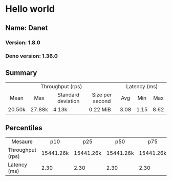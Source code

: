 # Hello world
## Name: Danet 

### Version: 1.8.0
### Deno version: 1.36.0

## Summary
<table>
<tr>
    <td align="center" colspan="4">Throughput (rps)</td>
    <td align="center" colspan="3">Latency (ms)</td>
</tr>
<tr>
    <td align="center">Mean</td>
    <td align="center">Max</td>
    <td align="center">Standard deviation</td>
    <td align="center">Size per second</td>
    <td align="center">Avg</td>
    <td align="center">Min</td>
    <td align="center">Max</td>
</tr>
<tr>
    <td>20.50k</td>
    <td>27.88k</td>
    <td>4.13k</td>
    <td>0.22 MiB</td>
    <td>3.08</td>
    <td>1.15</td>
    <td>8.62</td>
</tr>
</table>

## Percentiles

<table>
<tr>
  <td align="center">Mesaure</td>
  <td align="center">p10</td>
  <td align="center">p25</td>
  <td align="center">p50</td>
  <td align="center">p75</td>
  <td align="center">p90</td>
  <td align="center">p95</td>
  <td align="center">p99</td>
</tr>
<tr>
  <td>Throughput (rps)</td>
  <td>15441.26k</td>
  <td>15441.26k</td>
  <td>15441.26k</td>
  <td>15441.26k</td>
  <td>26177.33k</td>
  <td>27087.85k</td>
  <td>27878.27k</td>
</tr>
<tr>
  <td>Latency (ms)</td>
  <td>2.30</td>
  <td>2.30</td>
  <td>2.30</td>
  <td>2.30</td>
  <td>3.84</td>
  <td>4.43</td>
  <td>6.38</td>
</tr>
</table>
